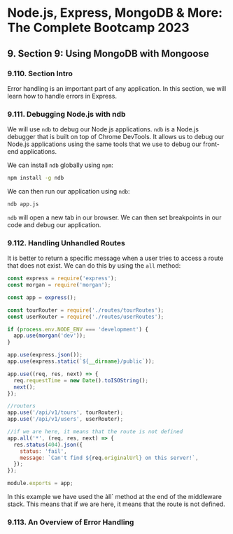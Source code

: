 # Node.js, Express, MongoDB & More: The Complete Bootcamp 2023

## 9. Section 9: Using MongoDB with Mongoose

### 9.110. Section Intro

Error handling is an important part of any application. In this section, we will learn how to handle errors in Express.

### 9.111. Debugging Node.js with ndb

We will use `ndb` to debug our Node.js applications. `ndb` is a Node.js debugger that is built on top of Chrome DevTools. It allows us to debug our Node.js applications using the same tools that we use to debug our front-end applications.

We can install `ndb` globally using `npm`:

```bash
npm install -g ndb
```

We can then run our application using `ndb`:

```bash
ndb app.js
```

`ndb` will open a new tab in our browser. We can then set breakpoints in our code and debug our application.

### 9.112. Handling Unhandled Routes

It is better to return a specific message when a user tries to access a route that does not exist. We can do this by using the `all` method:

```js
const express = require('express');
const morgan = require('morgan');

const app = express();

const tourRouter = require('./routes/tourRoutes');
const userRouter = require('./routes/userRoutes');

if (process.env.NODE_ENV === 'development') {
  app.use(morgan('dev'));
}

app.use(express.json());
app.use(express.static(`${__dirname}/public`));

app.use((req, res, next) => {
  req.requestTime = new Date().toISOString();
  next();
});

//routers
app.use('/api/v1/tours', tourRouter);
app.use('/api/v1/users', userRouter);

//if we are here, it means that the route is not defined
app.all('*', (req, res, next) => {
  res.status(404).json({
    status: 'fail',
    message: `Can't find ${req.originalUrl} on this server!`,
  });
});

module.exports = app;
```

In this example we have used the àll` method at the end of the middleware stack. This means that if we are here, it means that the route is not defined.

### 9.113. An Overview of Error Handling

